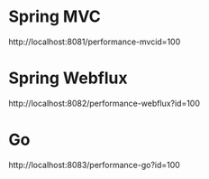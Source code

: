 # Spring MVC <br>
http://localhost:8081/performance-mvcid=100

# Spring Webflux<BR>
http://localhost:8082/performance-webflux?id=100

# Go<BR>
http://localhost:8083/performance-go?id=100
